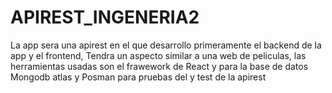 # APIREST_INGENERIA2
La app sera una apirest en el que desarrollo primeramente el backend de la app y el frontend, Tendra un aspecto similar a una web de peliculas, las herramientas usadas son el frawework de React y para la base de datos Mongodb atlas y Posman para pruebas del y test de la apirest
